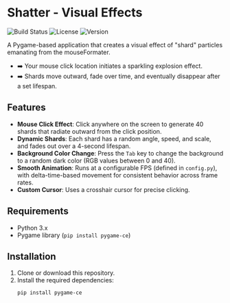 # Shatter - Visual Effects

![Build Status](https://img.shields.io/badge/build-passing-brightgreen)
![License](https://img.shields.io/badge/license-MIT-blue.svg)
![Version](https://img.shields.io/badge/version-1.0.0-orange)

A Pygame-based application that creates a visual effect of "shard" particles emanating from the mouseFormater.

- ➡️ Your mouse click location initiates a sparkling explosion effect.
- ➡️ Shards move outward, fade over time, and eventually disappear after a set lifespan.

## Features

- **Mouse Click Effect**: Click anywhere on the screen to generate 40 shards that radiate outward from the click position.
- **Dynamic Shards**: Each shard has a random angle, speed, and scale, and fades out over a 4-second lifespan.
- **Background Color Change**: Press the `Tab` key to change the background to a random dark color (RGB values between 0 and 40).
- **Smooth Animation**: Runs at a configurable FPS (defined in `config.py`), with delta-time-based movement for consistent behavior across frame rates.
- **Custom Cursor**: Uses a crosshair cursor for precise clicking.

## Requirements

- Python 3.x
- Pygame library (`pip install pygame-ce`)

## Installation

1. Clone or download this repository.
2. Install the required dependencies:
   ```bash
   pip install pygame-ce
